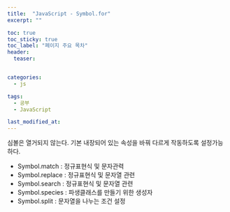```yaml
---
title:  "JavaScript - Symbol.for"
excerpt: ""

toc: true
toc_sticky: true
toc_label: "페이지 주요 목차"
header:
  teaser: 


categories:
  - js

tags:
  - 공부
  - JavaScript

last_modified_at: 
---
```


심볼은 열거되지 않는다.
기본 내장되어 있는 속성을 바꿔 다르게 작동하도록 설정가능하다.

- Symbol.match : 정규표현식 및 문자관력
- Symbol.replace : 정규표현식 및 문자열 관련
- Symbol.search : 정규표현식 및 문자열 관련
- Symbol.species : 파생클래스를 만들기 위한 생성자
- Symbol.split : 문자열을 나누는 조건 설정
